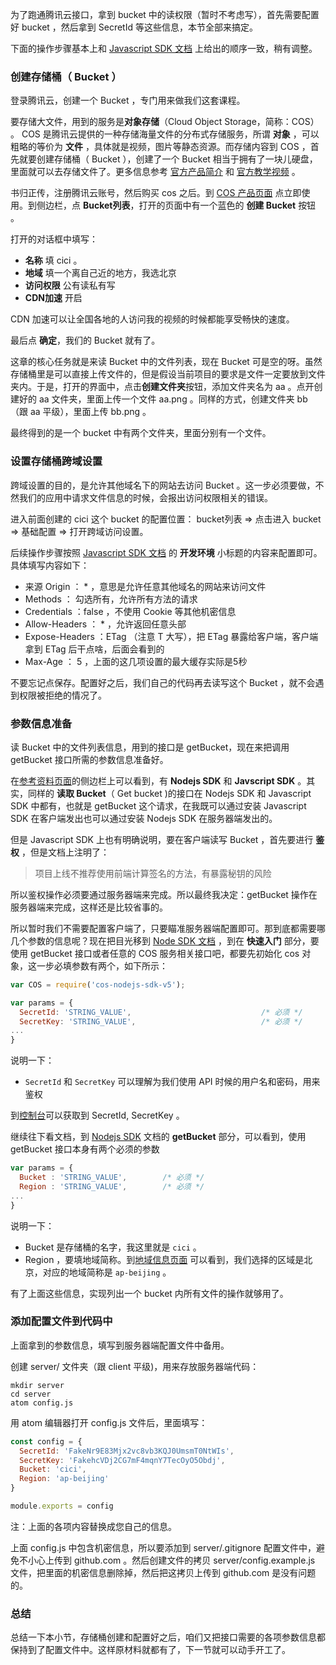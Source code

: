 为了跑通腾讯云接口，拿到 bucket 中的读权限（暂时不考虑写），首先需要配置好 bucket ，然后拿到 SecretId 等这些信息，本节全部来搞定。

下面的操作步骤基本上和 [Javascript SDK 文档](https://cloud.tencent.com/document/product/436/11459) 上给出的顺序一致，稍有调整。

### 创建存储桶（ Bucket ）

登录腾讯云，创建一个 Bucket ，专门用来做我们这套课程。

要存储大文件，用到的服务是**对象存储**（Cloud Object Storage，简称：COS） 。 COS 是腾讯云提供的一种存储海量文件的分布式存储服务，所谓 **对象** ，可以粗略的等价为 **文件** ，具体就是视频，图片等静态资源。而存储内容到 COS ，首先就要创建存储桶（ Bucket ），创建了一个 Bucket 相当于拥有了一块儿硬盘，里面就可以去存储文件了。更多信息参考 [官方产品简介](https://cloud.tencent.com/document/product/436/6222) 和 [官方教学视频](https://cloud.tencent.com/course/detail/29?specialId=183) 。

书归正传，注册腾讯云账号，然后购买 cos 之后。到 [COS 产品页面](https://cloud.tencent.com/product/cos) 点立即使用。到侧边栏，点 **Bucket列表**，打开的页面中有一个蓝色的 **创建 Bucket** 按钮 。

打开的对话框中填写：

- **名称** 填 cici 。
- **地域** 填一个离自己近的地方，我选北京
- **访问权限** 公有读私有写
- **CDN加速** 开启

CDN 加速可以让全国各地的人访问我的视频的时候都能享受畅快的速度。

最后点 **确定**，我们的 Bucket 就有了。

这章的核心任务就是来读 Bucket 中的文件列表，现在 Bucket 可是空的呀。虽然存储桶里是可以直接上传文件的，但是假设当前项目的要求是文件一定要放到文件夹内。于是，打开的界面中，点击**创建文件夹**按钮，添加文件夹名为 aa 。点开创建好的 aa 文件夹，里面上传一个文件 aa.png 。同样的方式，创建文件夹 bb （跟 aa 平级），里面上传 bb.png 。

最终得到的是一个 bucket 中有两个文件夹，里面分别有一个文件。

### 设置存储桶跨域设置

跨域设置的目的，是允许其他域名下的网站去访问 Bucket 。这一步必须要做，不然我们的应用中请求文件信息的时候，会报出访问权限相关的错误。

进入前面创建的 cici 这个 bucket 的配置位置： bucket列表 => 点击进入 bucket => 基础配置 => 打开跨域访问设置。

后续操作步骤按照 [Javascript SDK 文档](https://cloud.tencent.com/document/product/436/11459) 的 **开发环境** 小标题的内容来配置即可。具体填写内容如下：

- 来源 Origin ： * ，意思是允许任意其他域名的网站来访问文件
- Methods ： 勾选所有，允许所有方法的请求
- Credentials ：false ，不使用 Cookie 等其他机密信息
- Allow-Headers ： * ，允许返回任意头部
- Expose-Headers ：ETag （注意 T 大写），把 ETag 暴露给客户端，客户端拿到 ETag 后干点啥，后面会看到的
- Max-Age ： 5 ，上面的这几项设置的最大缓存实际是5秒 

不要忘记点保存。配置好之后，我们自己的代码再去读写这个 Bucket ，就不会遇到权限被拒绝的情况了。

### 参数信息准备

读 Bucket 中的文件列表信息，用到的接口是 getBucket，现在来把调用 getBucket 接口所需的参数信息准备好。

在[参考资料页面](https://cloud.tencent.com/document/product/436/8629)的侧边栏上可以看到，有 **Nodejs SDK** 和 **Javscript SDK** 。其实，同样的 **读取 Bucket**（ Get bucket )的接口在 Nodejs SDK 和 Javascript SDK 中都有，也就是 getBucket 这个请求，在我既可以通过安装 Javascript SDK 在客户端发出也可以通过安装 Nodejs SDK 在服务器端发出的。

但是 Javascript SDK 上也有明确说明，要在客户端读写 Bucket ，首先要进行 **鉴权** ，但是文档上注明了：

>项目上线不推荐使用前端计算签名的方法，有暴露秘钥的风险

所以鉴权操作必须要通过服务器端来完成。所以最终我决定：getBucket 操作在服务器端来完成，这样还是比较省事的。

所以暂时我们不需要配置客户端了，只要瞄准服务器端配置即可。那到底都需要哪几个参数的信息呢？现在把目光移到 [Node SDK 文档](https://cloud.tencent.com/document/product/436/8629) ，到在 **快速入门** 部分，要使用 getBucket 接口或者任意的 COS 服务相关接口吧，都要先初始化 cos 对象，这一步必填参数有两个，如下所示：

```js
var COS = require('cos-nodejs-sdk-v5');

var params = {
  SecretId: 'STRING_VALUE',                             /* 必须 */
  SecretKey: 'STRING_VALUE',                            /* 必须 */
...
}
```

说明一下：

- `SecretId` 和 `SecretKey` 可以理解为我们使用 API 时候的用户名和密码，用来鉴权

到[控制台](https://console.cloud.tencent.com/capi)可以获取到 SecretId, SecretKey 。

继续往下看文档，到 [Nodejs SDK](https://cloud.tencent.com/document/product/436/8629) 文档的 **getBucket** 部分，可以看到，使用 getBucket 接口本身有两个必须的参数

```js
var params = {
  Bucket : 'STRING_VALUE',        /* 必须 */
  Region : 'STRING_VALUE',        /* 必须 */
...
}
```

说明一下：

- Bucket 是存储桶的名字，我这里就是 `cici` 。
- Region ，要填地域简称。到[地域信息页面](https://cloud.tencent.com/document/product/436/6224) 可以看到，我们选择的区域是北京，对应的地域简称是 `ap-beijing` 。

有了上面这些信息，实现列出一个 bucket 内所有文件的操作就够用了。

### 添加配置文件到代码中

上面拿到的参数信息，填写到服务器端配置文件中备用。

创建 server/ 文件夹（跟 client 平级)，用来存放服务器端代码：

```
mkdir server
cd server
atom config.js
```

用 atom 编辑器打开 config.js 文件后，里面填写：


```js
const config = {
  SecretId: 'FakeNr9E83Mjx2vc8vb3KQJ0UmsmT0NtWIs',
  SecretKey: 'FakehcVDj2CG7mF4mqnY7TecOyO5Obdj',
  Bucket: 'cici',
  Region: 'ap-beijing'
}

module.exports = config
```

注：上面的各项内容替换成您自己的信息。

上面 config.js 中包含机密信息，所以要添加到 server/.gitignore 配置文件中，避免不小心上传到 github.com 。然后创建文件的拷贝 server/config.example.js 文件，把里面的机密信息删除掉，然后把这拷贝上传到 github.com 是没有问题的。

### 总结

总结一下本小节，存储桶创建和配置好之后，咱们又把接口需要的各项参数信息都保持到了配置文件中。这样原材料就都有了，下一节就可以动手开工了。
